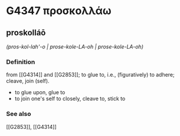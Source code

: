 # G4347 προσκολλάω

## proskolláō

_(pros-kol-lah'-o | prose-kole-LA-oh | prose-kole-LA-oh)_

### Definition

from [[G4314]] and [[G2853]]; to glue to, i.e., (figuratively) to adhere; cleave, join (self).

- to glue upon, glue to
- to join one's self to closely, cleave to, stick to

### See also

[[G2853]], [[G4314]]

